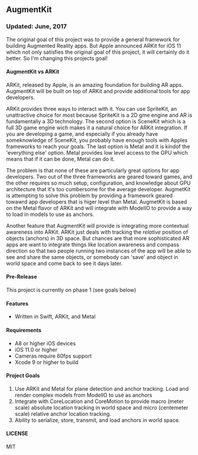 ## AugmentKit

### Updated: June, 2017

The original goal of this project was to provide a general framework for building Augmented Reality apps. But Apple announced ARKit for iOS 11 which not only satisfies the original goal of this project, it will certainly do it better. So I'm changing this projects goal!

#### AugmentKit vs ARKit

ARKit, released by Apple, is an amazing foundation for building AR apps. AugmentKit will be built on top of ARKit and provide additional  tools for app developers.

ARKit provides three ways to interact with it. You can use SpriteKit, an unattractive choice for most because SpriteKit is a 2D gme engine and AR is fundamentally a 3D technology. The second option is SceneKit which is a full 3D game engine wich makes it a natural choice for ARKit integration. If you are developing a game, and especially if you already have someknowledge of SceneKit, you probably have enough tools with Apples frameworks to reach your goals. The last option is Metal and it is kindof the 'everything else' option. Metal provides low level access to the GPU which means that if it can be done, Metal can do it.

The problem is that none of these are particularly great options for app developers. Two out of the three frameworks are geared toward games, and the other requires so much setup, configuration, and knowledge about GPU architecture that it's too cumbersome for the average developer. AugmetKit is attempting to solve this problem by providing a framework geared towawrd app developers that is higer level than Metal. AugmetKit is based on the Metal flavor of ARKit and will integrate with ModelIO to provide a way to load in models to use as anchors.

Another feature that AugmentKit will provide is integrating more contextual awareness into ARKit. ARKit just deals with tracking the _relative_ position of objects (anchors) in 3D space. But chances are that more sophisticated AR apps are want to integrate things like location awareness and compass direction so that two people running two instances of the app will be able to see and share the same objects, or somebody can 'save' and object in world space and come back to see it days later.

#### Pre-Release

This project is currently on phase 1 (see goals below)

#### Features

* Written in Swift, ARKit, and Metal

#### Requirements

* A8 or higher iOS devices
* iOS 11.0 or higher
* Cameras require 60fps support
* Xcode 9 or higher to build

#### Project Goals

1. Use ARKit and Metal for plane detection and anchor tracking. Load and render complex models from ModelIO to use as anchors
2. Integrate with CoreLocation and CoreMotion to provide macro (meter scale) absolute location tracking in world space and micro (centemeter scale) relative anchor location tracking.
3. Ability to serialize, store, transmit, and load anchors in world space.

#### LICENSE
MIT
